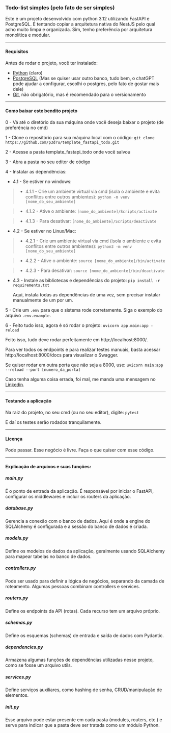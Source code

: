 ### Todo-list simples (pelo fato de ser simples)
Este é um projeto desenvolvido com python 3.12 utilizando FastAPI e PostgreSQL.
E tentando copiar a arquitetura nativa do NestJS pelo qual acho muito limpa e organizada.
Sim, tenho preferência por arquitetura monolítica e modular.

---

#### Requisitos
Antes de rodar o projeto, você ter instalado:
- [Python](https://www.python.org/downloads/) (claro)
- [PostgreSQL](https://www.postgresql.org/download/) (Mas se quiser usar outro banco, tudo bem, o chatGPT pode ajudar a configurar, escolhi o postgres, pelo fato de gostar mais dele)
- [Git](https://git-scm.com/book/en/v2/Getting-Started-Installing-Git), não obrigatório, mas é recomendado para o versionamento

---

#### Como baixar este bendito projeto
0 - Vá até o diretório da sua máquina onde você deseja baixar o projeto (de preferência no cmd)

1 - Clone o repositório para sua máquina local com o código:
    ```
    git clone https://github.com/p3dru/template_fastapi_todo.git
    ```

2 - Acesse a pasta template_fastapi_todo onde você salvou

3 - Abra a pasta no seu editor de código

4 - Instalar as dependências:
    
* 4.1 - Se estiver no windows:
        
> * 4.1.1 - Crie um ambiente virtual via cmd (isola o ambiente e evita conflitos entre outros ambientes):
        ```
        python -m venv [nome_do_seu_ambiente]
        ```

> * 4.1.2 - Ative o ambiente:
        ```
        [nome_do_ambiente]/Scripts/activate
        ```

> * 4.1.3 - Para desativar:
        ```
        [nome_do_ambiente]/Scripts/deactivate
        ```

* 4.2 - Se estiver no Linux/Mac:

> * 4.2.1 - Crie um ambiente virtual via cmd (isola o ambiente e evita conflitos entre outros ambientes):
        ```
        python3 -m venv 
        [nome_do_seu_ambiente]
        ```
    
> * 4.2.2 - Ative o ambiente:
        ```
        source [nome_do_ambiente]/bin/activate
        ```
    
> * 4.2.3 - Para desativar:
        ```
        source [nome_do_ambiente]/bin/deactivate
        ```

* 4.3 - Instale as bibliotecas e dependências do projeto:
        ```
        pip install -r requirements.txt
        ```

  Aqui, instala todas as dependências de uma vez, sem precisar instalar manualmente de um por um.

5 - Crie um ```.env``` para que o sistema rode corretamente. Siga o exemplo do arquivo ```.env.example```.

6 - Feito tudo isso, agora é só rodar o projeto:
    ```
    uvicorn app.main:app -reload
    ```

Feito isso, tudo deve rodar perfeitamente em http://localhost:8000/.

Para ver todos os endpoints e para realizar testes manuais, basta acessar http://localhost:8000/docs para visualizar o Swagger. 

Se quiser rodar em outra porta que não seja a 8000, use: 
    ```
    uvicorn main:app --reload --port [numero_da_porta]
    ```

Caso tenha alguma coisa errada, foi mal, me manda uma mensagem no [Linkedin](https://www.linkedin.com/in/p3dru/).

---

#### Testando a aplicação
Na raiz do projeto, no seu cmd (ou no seu editor), digite: 
    ```
    pytest
    ```
    
E daí os testes serão rodados tranquilamente.

---

#### Licença
Pode passar. Esse negócio é livre.
Faça o que quiser com esse código.

---

#### Explicação de arquivos e suas funções:
##### main.py
É o ponto de entrada da aplicação. É responsável por iniciar o FastAPI, configurar os middlewares e incluir os routers da aplicação.

##### database.py
Gerencia a conexão com o banco de dados. Aqui é onde a engine do SQLAlchemy é configurada e a sessão do banco de dados é criada.

##### models.py
Define os modelos de dados da aplicação, geralmente usando SQLAlchemy para mapear tabelas no banco de dados.

##### controllers.py
Pode ser usado para definir a lógica de negócios, separando da camada de roteamento. Algumas pessoas combinam controllers e services.

##### routers.py
Define os endpoints da API (rotas). Cada recurso tem um arquivo próprio.

##### schemas.py
Define os esquemas (schemas) de entrada e saída de dados com Pydantic.

##### dependencies.py
Armazena algumas funções de dependências utilizadas nesse projeto, como se fosse um arquivo utils.

##### services.py
Define serviços auxiliares, como hashing de senha, CRUD/manipulação de elementos.

##### __init__.py
Esse arquivo pode estar presente em cada pasta (modules, routers, etc.) e serve para indicar que a pasta deve ser tratada como um módulo Python.
